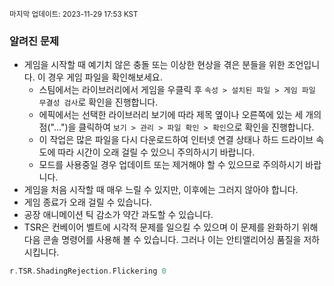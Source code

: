<sup>마지막 업데이트: 2023-11-29 17:53 KST</sup>

### 알려진 문제
- 게임을 시작할 때 예기치 않은 충돌 또는 이상한 현상을 겪은 분들을 위한 조언입니다. 이 경우 게임 파일을 확인해보세요.
  - 스팀에서는 라이브러리에서 게임을 우클릭 후 `속성 > 설치된 파일 > 게임 파일 무결성 검사`로 확인을 진행합니다.
  - 에픽에서는 선택한 라이브러리 보기에 따라 제목 옆이나 오른쪽에 있는 세 개의 점("...")을 클릭하여 `보기 > 관리 > 파일 확인 > 확인`으로 확인을 진행합니다.
  - 이 작업은 많은 파일을 다시 다운로드하여 인터넷 연결 상태나 하드 드라이브 속도에 따라 시간이 오래 걸릴 수 있으니 주의하시기 바랍니다.
  - 모드를 사용중일 경우 업데이트 또는 제거해야 할 수 있으므로 주의하시기 바랍니다.
- 게임을 처음 시작할 때 매우 느릴 수 있지만, 이후에는 그러지 않아야 합니다.
- 게임 종료가 오래 걸릴 수 있습니다.
- 공장 애니메이션 틱 감소가 약간 과도할 수 있습니다.
- TSR은 컨베이어 벨트에 시각적 문제를 일으킬 수 있으며 이 문제를 완화하기 위해 다음 콘솔 명령어를 사용해 볼 수 있습니다. 그러나 이는 안티앨리어싱 품질을 저하시킵니다.
```cpp
r.TSR.ShadingRejection.Flickering 0
```